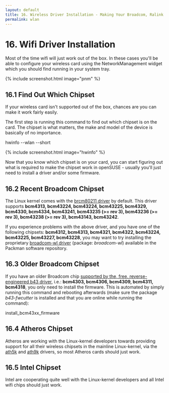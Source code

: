```yaml
---
layout: default
title: 16. Wireless Driver Installation - Making Your Broadcom, Ralink etc. Wifi/Wlan Work
permalink: wlan
---
```


# 16. Wifi Driver Installation

Most of the time wifi will just work out of the box. In these cases you'll be able to configure your wireless card using the NetworkManagement widget which you should find running in your system tray.

{% include screenshot.html image="pnm" %}

## 16.1 Find Out Which Chipset

If your wireless card isn't supported out of the box, chances are you can make it work fairly easily.

The first step is running this command to find out which chipset is on the card. The chipset is what matters, the make and model of the device is basically of no importance.

<div class="clroot">hwinfo --wlan --short</div><p></p>

{% include screenshot.html image="hwinfo" %}

Now that you know which chipset is on your card, you can start figuring out what is required to make the chipset work in openSUSE - usually you'll just need to install a driver and/or some firmware.

## 16.2 Recent Broadcom Chipset

The Linux kernel comes with the [brcm80211 driver](http://linuxwireless.org/en/users/Drivers/brcm80211) by default. This driver supports **bcm4313, bcm43224, bcm43224, bcm43225, bcm4329, bcm4330, bcm4334, bcm43241, bcm43235 (>= rev 3), bcm43236 (>= rev 3), bcm43238 (>= rev 3), bcm43143, bcm43242**.

If you experience problems with the above driver, and you have one of the following chipsets: **bcm4312, bcm4313, bcm4321, bcm4322, bcm43224, bcm43225, bcm43227, bcm43228**, you may want to try installing the proprietary [broadcom-wl driver](https://www.broadcom.com/support/802.11) (package: *broadcom-wl*) available in the Packman software repository.

## 16.3 Older Broadcom Chipset

If you have an older Broadcom chip [supported by the, free, reverse-engineered b43 driver](http://linuxwireless.org/en/users/Drivers/b43#Supported_chip_types), i.e.: **bcm4303, bcm4306, bcm4309, bcm4311, bcm4318**, you only need to install the firmware. This is automated by simply running this command and rebooting afterwards (make sure the package *b43-fwcutter* is installed and that you are online while running the command):

<div class="clroot">install_bcm43xx_firmware</div>

## 16.4 Atheros Chipset

Atheros are working with the Linux-kernel developers towards providing support for all their wireless chipsets in the mainline Linux-kernel, via the [ath5k](http://linuxwireless.org/en/users/Drivers/ath5k#supported_chips) and [ath9k](http://linuxwireless.org/en/users/Drivers/ath9k#supported_chipsets) drivers, so most Atheros cards should just work.

## 16.5 Intel Chipset

Intel are cooperating quite well with the Linux-kernel developers and all Intel wifi chips should just work.
